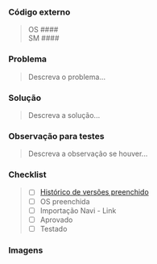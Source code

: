 ### Código externo
> OS #### <br>
> SM ####

### Problema
> Descreva o problema...

### Solução
> Descreva a solução...

### Observação para testes
> Descreva a observação se houver...

### Checklist
> - [ ] [Histórico de versões preenchido]()
> - [ ] OS preenchida
> - [ ] Importação Navi - Link
> - [ ] Aprovado
> - [ ] Testado

### Imagens
